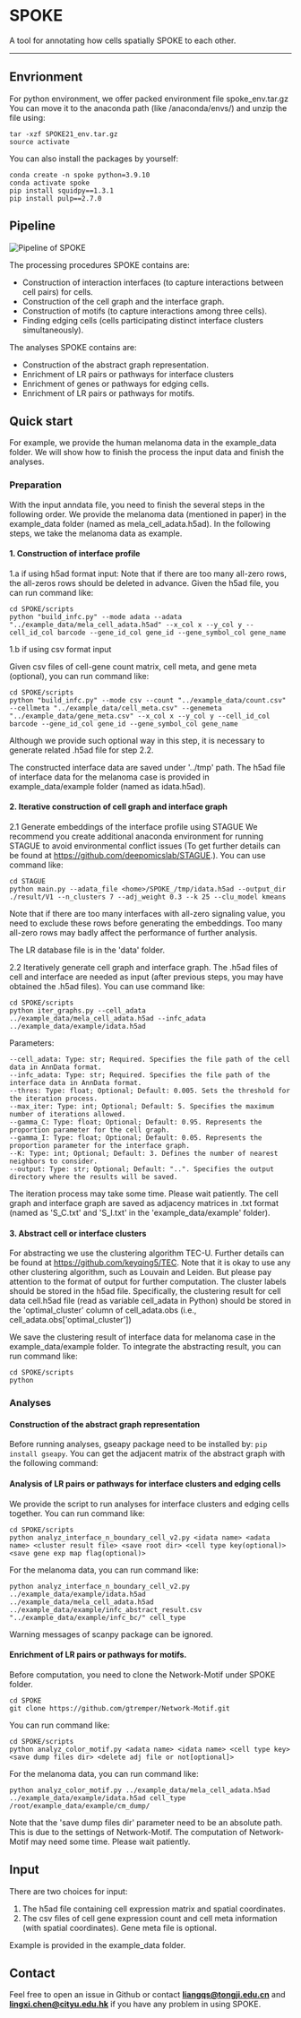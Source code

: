 # SPOKE
A tool for annotating how cells spatially SPOKE to each other.

---
## Envrionment

<!--  Please see requirements.txt for Python environment (Python=3.10.9).--> 
<!--  For R script, ggplot2, igraph, dplyr, and tidyr are required.--> 
For python environment, we offer packed environment file spoke_env.tar.gz
You can move it to the anaconda path (like <home>/anaconda/envs/) and unzip the file using:
```
tar -xzf SPOKE21_env.tar.gz
source activate
```

You can also install the packages by yourself:
```
conda create -n spoke python=3.9.10
conda activate spoke
pip install squidpy==1.3.1
pip install pulp==2.7.0
```

## Pipeline

![Pipeline of SPOKE](pipeline_graph7.png)

The processing procedures SPOKE contains are:
- Construction of interaction interfaces (to capture interactions between cell pairs) for cells.
- Construction of the cell graph and the interface graph.
- Construction of motifs (to capture interactions among three cells).
- Finding edging cells (cells participating distinct interface clusters simultaneously).

The analyses SPOKE contains are:
- Construction of the abstract graph representation.
- Enrichment of LR pairs or pathways for interface clusters
- Enrichment of genes or pathways for edging cells.
- Enrichment of LR pairs or pathways for motifs.

## Quick start
For example, we provide the human melanoma data in the example_data folder. 
We will show how to finish the process the input data and finish the analyses.

### Preparation
With the input anndata file, you need to finish the several steps in the following order.
We provide the melanoma data (mentioned in paper) in the example_data folder (named as mela_cell_adata.h5ad).
In the following steps, we take the melanoma data as example.

#### 1. Construction of interface profile
1.a if using h5ad format input:
Note that if there are too many all-zero rows, the all-zeros rows should be deleted in advance.
Given the h5ad file, you can run command like:
```
cd SPOKE/scripts
python "build_infc.py" --mode adata --adata "../example_data/mela_cell_adata.h5ad" --x_col x --y_col y --cell_id_col barcode --gene_id_col gene_id --gene_symbol_col gene_name
```

1.b if using csv format input

Given csv files of cell-gene count matrix, cell meta, and gene meta (optional),
you can run command like:
```
cd SPOKE/scripts
python "build_infc.py" --mode csv --count "../example_data/count.csv" --cellmeta "../example_data/cell_meta.csv" --genemeta "../example_data/gene_meta.csv" --x_col x --y_col y --cell_id_col barcode --gene_id_col gene_id --gene_symbol_col gene_name
``` 
Although we provide such optional way in this step, it is necessary to generate related
.h5ad file for step 2.2.

The constructed interface data are saved under '../tmp' path.
The h5ad file of interface data for the melanoma case is provided in example_data/example folder (named as idata.h5ad).
#### 2. Iterative construction of cell graph and interface graph
2.1 Generate embeddings of the interface profile using STAGUE
We recommend you create additional anaconda environment for running STAGUE to avoid environmental conflict issues (To get further details can be found at https://github.com/deepomicslab/STAGUE.).
You can use command like:
```
cd STAGUE
python main.py --adata_file <home>/SPOKE_/tmp/idata.h5ad --output_dir ./result/V1 --n_clusters 7 --adj_weight 0.3 --k 25 --clu_model kmeans
```
Note that if there are too many interfaces with all-zero signaling value, you need to exclude these rows before generating the embeddings. Too many all-zero rows may badly affect the performance of further analysis.


The LR database file is in the 'data' folder. 

2.2 Iteratively generate cell graph and interface graph. The .h5ad files of cell and interface 
are needed as input (after previous steps, you may have obtained the .h5ad files). You can use command like:
```
cd SPOKE/scripts
python iter_graphs.py --cell_adata ../example_data/mela_cell_adata.h5ad --infc_adata ../example_data/example/idata.h5ad
```
Parameters:
```
--cell_adata: Type: str; Required. Specifies the file path of the cell data in AnnData format.
--infc_adata: Type: str; Required. Specifies the file path of the interface data in AnnData format.
--thres: Type: float; Optional; Default: 0.005. Sets the threshold for the iteration process.
--max_iter: Type: int; Optional; Default: 5. Specifies the maximum number of iterations allowed.
--gamma_C: Type: float; Optional; Default: 0.95. Represents the proportion parameter for the cell graph.
--gamma_I: Type: float; Optional; Default: 0.05. Represents the proportion parameter for the interface graph.
--K: Type: int; Optional; Default: 3. Defines the number of nearest neighbors to consider.
--output: Type: str; Optional; Default: "..". Specifies the output directory where the results will be saved.
```
The iteration process may take some time. Please wait patiently.
The cell graph and interface graph are saved as adjacency matrices in .txt format 
(named as 'S_C.txt' and 'S_I.txt' in the 'example_data/example' folder).

#### 3. Abstract cell or interface clusters
For abstracting we use the clustering algorithm TEC-U. 
Further details can be found at https://github.com/keyqing5/TEC.
Note that it is okay to use any other clustering algorithm, such as Louvain and Leiden.
But please pay attention to the format of output for further computation. 
The cluster labels should be stored in the h5ad file. 
Specifically, the clustering result for cell data cell.h5ad file (read as variable cell_adata in Python) 
should be stored in the 'optimal_cluster' column of cell_adata.obs (i.e., cell_adata.obs['optimal_cluster'])

We save the clustering result of interface data for melanoma case in the example_data/example folder.
To integrate the abstracting result, you can run command like:
```
cd SPOKE/scripts
python 
```

### Analyses

#### Construction of the abstract graph representation
Before running analyses, gseapy package need to be installed by:
```pip install gseapy```.
You can get the adjacent matrix of the abstract graph with the following command:



#### Analysis of LR pairs or pathways for interface clusters and edging cells
We provide the script to run analyses for interface clusters and edging cells together.
You can run command like:
```
cd SPOKE/scripts
python analyz_interface_n_boundary_cell_v2.py <idata name> <adata name> <cluster result file> <save root dir> <cell type key(optional)> <save gene exp map flag(optional)>
```
For the melanoma data, you can run command like:
```
python analyz_interface_n_boundary_cell_v2.py ../example_data/example/idata.h5ad ../example_data/mela_cell_adata.h5ad ../example_data/example/infc_abstract_result.csv "../example_data/example/infc_bc/" cell_type
```
Warning messages of scanpy package can be ignored.

#### Enrichment of LR pairs or pathways for motifs.
Before computation, you need to clone the Network-Motif under SPOKE folder.
```
cd SPOKE
git clone https://github.com/gtremper/Network-Motif.git
```

You can run command like:
```
cd SPOKE/scripts
python analyz_color_motif.py <adata name> <idata name> <cell type key> <save dump files dir> <delete adj file or not[optional]>
```
For the melanoma data, you can run command like:
```
python analyz_color_motif.py ../example_data/mela_cell_adata.h5ad ../example_data/example/idata.h5ad cell_type /root/example_data/example/cm_dump/
```
Note that the 'save dump files dir' parameter need to be an absolute path. This is due to the settings of Network-Motif.
The computation of Network-Motif may need some time. Please wait patiently.

## Input
There are two choices for input:
1. The h5ad file containing cell expression matrix and spatial coordinates.
2. The csv files of cell gene expression count and cell meta information (with spatial coordinates). Gene meta file is optional.

Example is provided in the example_data folder.

## Contact

Feel free to open an issue in Github or contact **liangqs@tongji.edu.cn** and **lingxi.chen@cityu.edu.hk** if you have any problem in using SPOKE.
